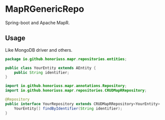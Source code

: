 # MapRGenericRepo
Spring-boot and Apache MapR. 

## Usage
Like MongoDB driver and others.

```java
package io.github.honoriuss.mapr.repositories.entities;

public class YourEntity extends AEntity {
    public String identifier;
}
```

```java
import io.github.honoriuss.mapr.annotations.Repository;
import io.github.honoriuss.mapr.repositories.CRUDMapRRepository;

@Repository
public interface YourRepository extends CRUDMapRRepository<YourEntity> {
    YourEntity[] findByIdentifier(String identifier);
}
```
